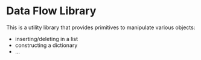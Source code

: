Data Flow Library
=================

This is a utility library that provides primitives to manipulate various objects:
 - inserting/deleting in a list
 - constructing a dictionary
 - ...

